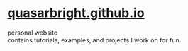 # [quasarbright.github.io](quasarbright.github.io)
personal website  
contains tutorials, examples, and projects I work on for fun.
